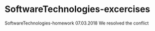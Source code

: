 # SoftwareTechnologies-excercises
SoftwareTechnologies-homework 07.03.2018
We resolved the conflict
